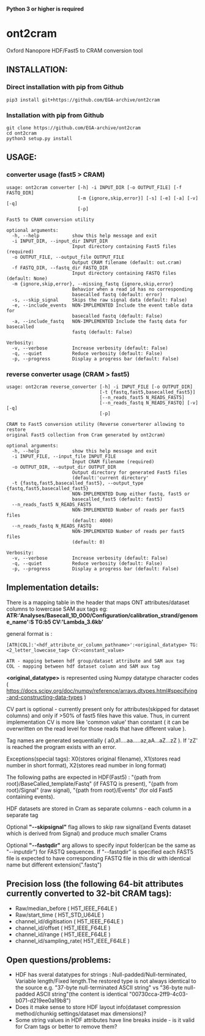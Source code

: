 **Python 3 or higher is required**

# ont2cram

Oxford Nanopore HDF/Fast5 to CRAM conversion tool

## INSTALLATION:

### Direct installation with pip from Github

~~~
pip3 install git+https://github.com/EGA-archive/ont2cram
~~~

### Installation with pip from Github

~~~
git clone https://github.com/EGA-archive/ont2cram
cd ont2cram
python3 setup.py install
~~~

## USAGE:

### converter usage (fast5 > CRAM)

~~~
usage: ont2cram converter [-h] -i INPUT_DIR [-o OUTPUT_FILE] [-f FASTQ_DIR]
                          [-m {ignore,skip,error}] [-s] [-e] [-a] [-v] [-q]
                          [-p]

Fast5 to CRAM conversion utility

optional arguments:
  -h, --help            show this help message and exit
  -i INPUT_DIR, --input_dir INPUT_DIR
                        Input directory containing Fast5 files (required)
  -o OUTPUT_FILE, --output_file OUTPUT_FILE
                        Output CRAM filename (default: out.cram)
  -f FASTQ_DIR, --fastq_dir FASTQ_DIR
                        Input directory containing FASTQ files (default: None)
  -m {ignore,skip,error}, --missing_fastq {ignore,skip,error}
                        Behavior when a read id has no corresponding
                        basecalled fastq (default: error)
  -s, --skip_signal     Skips the raw signal data (default: False)
  -e, --include_events  NON-IMPLEMENTED Include the event table data for
                        basecalled fastq (default: False)
  -a, --include_fastq   NON-IMPLEMENTED Include the fastq data for basecalled
                        fastq (default: False)

Verbosity:
  -v, --verbose         Increase verbosity (default: False)
  -q, --quiet           Reduce verbosity (default: False)
  -p, --progress        Display a progress bar (default: False)

~~~

### reverse converter usage (CRAM > fast5)

~~~
usage: ont2cram reverse_converter [-h] -i INPUT_FILE [-o OUTPUT_DIR]
                                  [-t {fastq,fast5,basecalled_fast5}]
                                  [--n_reads_fast5 N_READS_FAST5]
                                  [--n_reads_fastq N_READS_FASTQ] [-v] [-q]
                                  [-p]

CRAM to Fast5 conversion utility (Reverse converterer allowing to restore
original Fast5 collection from Cram generated by ont2cram)

optional arguments:
  -h, --help            show this help message and exit
  -i INPUT_FILE, --input_file INPUT_FILE
                        Input CRAM filename (required)
  -o OUTPUT_DIR, --output_dir OUTPUT_DIR
                        Output directory for generated Fast5 files
                        (default:'current directory'
  -t {fastq,fast5,basecalled_fast5}, --output_type {fastq,fast5,basecalled_fast5}
                        NON-IMPLEMENTED Dump either fastq, fast5 or
                        basecalled_fast5 (default: fast5)
  --n_reads_fast5 N_READS_FAST5
                        NON-IMPLEMENTED Number of reads per fast5 files
                        (default: 4000)
  --n_reads_fastq N_READS_FASTQ
                        NON-IMPLEMENTED Number of reads per fast5 files
                        (default: 0)

Verbosity:
  -v, --verbose         Increase verbosity (default: False)
  -q, --quiet           Reduce verbosity (default: False)
  -p, --progress        Display a progress bar (default: False)
~~~

## Implementation details:

There is a mapping table in the header that maps ONT attributes/dataset columns to lowercase SAM aux tags eg:
**ATR:'Analyses/Basecall_1D_000/Configuration/calibration_strand/genome_name':S TG:b5 CV:'Lambda_3.6kb'**

general format is :
~~~
[ATR|COL]:'<hdf_attribute_or_column_pathname>':<original_datatype> TG:<2_letter_lowecase_tag> CV:<constant_value>

ATR - mapping between hdf group/dataset attribute and SAM aux tag
COL - mapping between hdf dataset column and SAM aux tag
~~~
**<original_datatype>** is represented using Numpy datatype character codes ( https://docs.scipy.org/doc/numpy/reference/arrays.dtypes.html#specifying-and-constructing-data-types )  

CV part is optional - currently present only for attributes(skipped for dataset columns) and only if >50% of fast5 files have this value. Thus, in current implementation CV is more like 'common value' than constant ( it can be overwritten on the read level for those reads that have different value ).

Tag names are generated sequentially ( a0,a1....aa.....az,aA...aZ...zZ ). If 'zZ' is reached the program exists with an error.

Exceptions(special tags): X0(stores original filename), X1(stores read number in short format), X2(stores read number in long format)

The following paths are expected in HDF(Fast5) : "{path from root}/BaseCalled_template/Fastq" (if FASTQ is present), "{path from root}/Signal" (raw signal), "{path from root}/Events" (for old Fast5 containing events).

HDF datasets are stored in Cram as separate columns - each column in a separate tag

Optional **"--skipsignal"** flag allows to skip raw signal(and Events dataset which is derived from Signal) and produce _much_ smaller Crams

Optional **"--fastqdir"** arg allows to specify input folder(can be the same as "--inputdir") for FASTQ sequences. If "--fastqdir" is specified each FAST5 file is expected to have corresponding FASTQ file in this dir with identical name but different extension(".fastq")

## Precision loss (the following 64-bit attributes currently converted to 32-bit CRAM tags):
* Raw/median_before   ( H5T_IEEE_F64LE )
* Raw/start_time   ( H5T_STD_U64LE  )
* channel_id/digitisation ( H5T_IEEE_F64LE )
* channel_id/offset   ( H5T_IEEE_F64LE )
* channel_id/range   ( H5T_IEEE_F64LE )
* channel_id/sampling_rate( H5T_IEEE_F64LE )

## Open questions/problems:

* HDF has sveral datatypes for strings : Null-padded/Null-terminated, Variable length/Fixed length.The restored type is not always identical to the source e.g. "37-byte null-terminated ASCII string" vs "36-byte null-padded ASCII string"(the content is identical "00730cca-2ff9-4c03-b071-d219ee0a19b8")
* Does it make sense to store HDF layout info(dataset compression method/chunkig settings/dataset max dimensions)?
* Some string values in HDF attributes have line breaks inside - is it valid for Cram tags or better to remove them?
